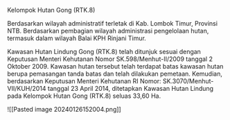 Kelompok Hutan Gong (RTK.8)

Berdasarkan wilayah administratif terletak di Kab. Lombok Timur, Provinsi NTB. Berdasarkan pembagian wilayah administrasi pengelolaan hutan, termasuk dalam wilayah Balai KPH Rinjani Timur.

Kawasan Hutan Lindung Gong (RTK.8) telah ditunjuk sesuai dengan Keputusan Menteri Kehutanan Nomor SK.598/Menhut-II/2009 tanggal 2 Oktober 2009. Kawasan hutan tersebut telah terdapat batas kawasan hutan berupa pemasangan tanda batas dan telah dilakukan pemetaan. Kemudian, berdasarkan Keputusan Menteri Kehutanan RI Nomor: SK.3070/Menhut-VII/KUH/2014 tanggal 23 April 2014, ditetapkan Kawasan Hutan Lindung pada Kelompok Hutan Gong (RTK.8) seluas 33,60 Ha. 

![[Pasted image 20240126152004.png]]